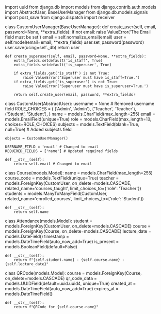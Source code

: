 import uuid
from django.db import models
from django.contrib.auth.models import AbstractUser, BaseUserManager
from django.db.models.signals import post_save
from django.dispatch import receiver

class CustomUserManager(BaseUserManager):
    def create_user(self, email, password=None, **extra_fields):
        if not email:
            raise ValueError('The Email field must be set')
        email = self.normalize_email(email)
        user = self.model(email=email, **extra_fields)
        user.set_password(password)
        user.save(using=self._db)
        return user

    def create_superuser(self, email, password=None, **extra_fields):
        extra_fields.setdefault('is_staff', True)
        extra_fields.setdefault('is_superuser', True)

        if extra_fields.get('is_staff') is not True:
            raise ValueError('Superuser must have is_staff=True.')
        if extra_fields.get('is_superuser') is not True:
            raise ValueError('Superuser must have is_superuser=True.')

        return self.create_user(email, password, **extra_fields)

class CustomUser(AbstractUser):
    username = None # Removed username field
    ROLE_CHOICES = (
        ('Admin', 'Admin'),
        ('Teacher', 'Teacher'),
        ('Student', 'Student'),
    )
    name = models.CharField(max_length=255)
    email = models.EmailField(unique=True)
    role = models.CharField(max_length=10, choices=ROLE_CHOICES)
    subjects = models.TextField(blank=True, null=True) # Added subjects field

    objects = CustomUserManager()

    USERNAME_FIELD = 'email' # Changed to email
    REQUIRED_FIELDS = ['name'] # Updated required fields

    def __str__(self):
        return self.email # Changed to email

class Course(models.Model):
    name = models.CharField(max_length=255)
    course_code = models.TextField(unique=True)
    teacher = models.ForeignKey(CustomUser, on_delete=models.CASCADE, related_name='courses_taught', limit_choices_to={'role': 'Teacher'})
    students = models.ManyToManyField(CustomUser, related_name='enrolled_courses', limit_choices_to={'role': 'Student'})

    def __str__(self):
        return self.name

class Attendance(models.Model):
    student = models.ForeignKey(CustomUser, on_delete=models.CASCADE)
    course = models.ForeignKey(Course, on_delete=models.CASCADE)
    lecture_date = models.DateField()
    timestamp = models.DateTimeField(auto_now_add=True)
    is_present = models.BooleanField(default=False)

    def __str__(self):
        return f"{self.student.name} - {self.course.name} - {self.lecture_date}"

class QRCode(models.Model):
    course = models.ForeignKey(Course, on_delete=models.CASCADE)
    qr_code_data = models.UUIDField(default=uuid.uuid4, unique=True)
    created_at = models.DateTimeField(auto_now_add=True)
    expires_at = models.DateTimeField()

    def __str__(self):
        return f"QRCode for {self.course.name}"
